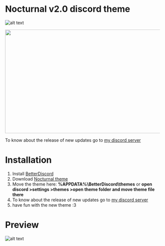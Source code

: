 # Nocturnal v2.0 discord theme
![alt text](https://media1.tenor.com/images/98d4f15453778d94c772f17362a40bb6/tenor.gif?itemid=17858662)

<img src="https://media.giphy.com/media/QuVct1GCQdD62tKkgh/giphy.gif" width="1012" height="337" />

To know about the release of new updates go to [my discord server](https://discord.gg/rN4czz9)
# Installation
1. Install [BetterDiscord](https://betterdiscord.net/)
2. Download [Nocturnal theme](https://github.com/FlashAL/Nocturnal-discord-theme/releases)
3. Move the theme here: **%APPDATA%\BetterDiscord\themes** or **open discord >settings >themes >open theme folder and move theme file there**
4. To know about the release of new updates go to [my discord server](https://discord.gg/rN4czz9)
5. have fun with the new theme :3
# Preview
![alt text](https://i.imgur.com/jYQG0bB.png)
